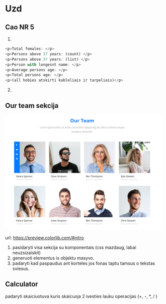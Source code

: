 # Uzd

## Cao NR 5

1.

```js
<p>Total females: </p>
<p>Persons above 37 years: (count) </p>
<p>Persons above 37 years: (list) </p>
<p>Person with longesnt name: </p>
<p>Average persons age: </p>
<p>Total persons age: </p>
<p>(all hobies atskirti kableliais ir tarpeliais)</p>
```

2.

## Our team sekcija

![](assets/2023-08-08-11-45-52.png)

url: https://preview.colorlib.com/#nitro

1. pasidaryti visa sekcija su komponentais (css mazdaug, labai neuzsizaiskit)
2. generuoti elementus is objektu masyvo.
3. padaryti kad paspaudus ant korteles jos fonas taptu tamsus o tekstas sviesus.

## Calculator

padaryti skaiciuotuva kuris skaicuoja 2 ivesties lauku operacijas (+, -, \*, / )
